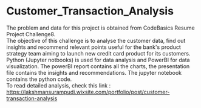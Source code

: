 # Customer_Transaction_Analysis
The problem and data for this project is obtained from CodeBasics Resume Project Challenge8.  \
The objective of this challenge is to analyse the customer data, find out insights and recommend relevant points useful for the bank's product strategy team aiming to launch new credit card product for its customers.
Python (Jupyter notbooks) is used for data analysis and PowerBI for data visualization. 
The powerBI report contains all the charts, the presentation file contains the insights and recommendations. The jupyter notebook contains the python code. \
To read detailed analysis, check this link :
https://lakshmansurampudi.wixsite.com/portfolio/post/customer-transaction-analysis
